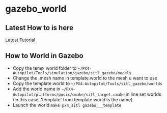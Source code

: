 # gazebo_world

## Latest How to is here 

[Latest Tutorial](https://github.com/FahrulID/catatan_belajar_ros/blob/main/HOW_TO_ADD_CUSTOM_WORLD_GAZEBO.md)
## How to World in Gazebo
- Copy the temp_world folder to ```~/PX4-Autopilot/Tools/simulation/gazebo/sitl_gazebo/models ```
- Change the .mesh name in template.world to the mesh u want to use
- Copy the template.world to ```~/PX4-Autopilot/Tools/sitl_gazebo/worlds ```
- Add the world name in ```~/PX4-Autopilot/platforms/posix/cmake/sitl_target.cmake``` in line set worlds (in this case, 'template' from template.world is the name)
- Launch the world ```make px4_sitl gazebo___template```
